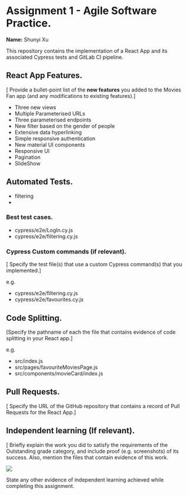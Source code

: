 # Assignment 1 - Agile Software Practice.

__Name:__ Shunyi Xu

This repository contains the implementation of a React App and its associated Cypress tests and GitLab CI pipeline.

## React App Features.

[ Provide a bullet-point list of the __new features__ you added to the Movies Fan app (and any modifications to existing features).]
 
+ Three new views
+ Multiple Parameterised URLs
+ Three parameterised endpoints
+ New filter based on the gender of people
+ Extensive data hyperlinking
+ Simple responsive authentication
+ New material UI components
+ Responsive UI
+ Pagination
+ SlideShow

## Automated Tests.

+ filtering
+ 
### Best test cases.

+ cypress/e2e/LogIn.cy.js
+ cypress/e2e/filtering.cy.js

### Cypress Custom commands (if relevant).

[ Specify the test file(s) that use a custom Cypress command(s) that you implemented.]

e.g.
+ cypress/e2e/filtering.cy.js
+ cypress/e2e/favourites.cy.js

## Code Splitting.

[Specify the pathname of each the file that contains evidence of code splitting in your React app.]

e.g.
+ src/index.js
+ src/pages/favouriteMoviesPage.js
+ src/components/movieCard/index.js

## Pull Requests.

[ Specify the URL of the GitHub repository that contains a record of Pull Requests for the React App.]

## Independent learning (If relevant).

[ Briefly explain the work you did to satisfy the requirements of the Outstanding grade category, and include proof (e.g. screenshots) of its success. Also, mention the files that contain evidence of this work.

![](./images/sample.png)

State any other evidence of independent learning achieved while completing this assignment.

